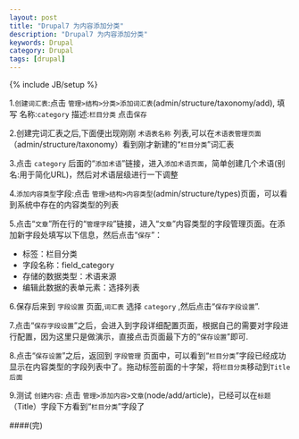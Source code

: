 ```yaml
---
layout: post
title: "Drupal7 为内容添加分类"
description: "Drupal7 为内容添加分类"
keywords: Drupal
category: Drupal
tags: [drupal]
---
```

{% include JB/setup %}

1.`创建词汇表`:点击 `管理>结构>分类>添加词汇表`(admin/structure/taxonomy/add), 填写 名称:`category` 描述:`栏目分类` 点击`保存`

2.创建完词汇表之后,下面便出现刚刚 `术语表名称` 列表,可以在`术语表管理页面`（admin/structure/taxonomy）看到刚才新建的“`栏目分类`”词汇表

3.点击 `category` 后面的“`添加术语`”链接，进入`添加术语页面`，简单创建几个术语(别名:用于简化URL)，然后对术语层级进行一下调整

4.`添加内容类型`字段:点击 `管理>结构>内容类型`(admin/structure/types)页面，可以看到系统中存在的内容类型的列表

5.点击“`文章`”所在行的“`管理字段`”链接，进入“`文章`”内容类型的字段管理页面。在添加新字段处填写以下信息，然后点击“`保存`”：

* 标签：栏目分类
* 字段名称：field_category
* 存储的数据类型：术语来源
* 编辑此数据的表单元素：选择列表

6.保存后来到 `字段设置` 页面,`词汇表` 选择 `category` ,然后点击“`保存字段设置`”.

7.点击“`保存字段设置`”之后，会进入到字段详细配置页面，根据自己的需要对字段进行配置，因为这里只是做演示，直接点击页面最下方的“`保存设置`”即可.

8.点击“`保存设置`”之后，返回到 `字段管理` 页面中，可以看到“`栏目分类`”字段已经成功显示在内容类型的字段列表中了。拖动标签前面的十字架，将`栏目分类`移动到`Title后面`

9.测试 `创建内容`: 点击 `管理>添加内容>文章`(node/add/article)，已经可以在`标题`（Title）字段下方看到“`栏目分类`”字段了

####(完)